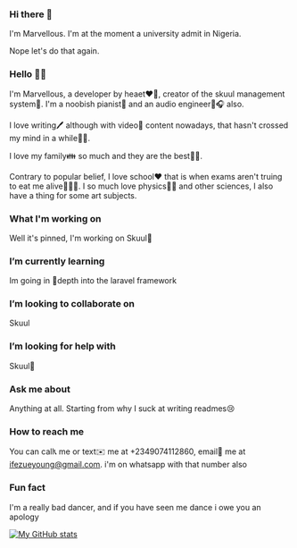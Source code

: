 ### Hi there 👋

I'm Marvellous. I'm at the moment a university admit in Nigeria. 

Nope let's do that again.

### Hello 👋👋 

I'm Marvellous, a developer by heaet❤️💖, creator of the skuul management system🏫. I'm a noobish pianist🎹 and an audio engineer🎵🎧 also.

I love writing🖊 although with video🎥 content nowadays, that hasn't crossed my mind in a while🤷‍♂️. 

I love my family👪 so much and they are the best💯💯.

Contrary to popular belief, I love school❤️ that is when exams aren't truing to eat me alive🥶😪😭. I so much love physics👩‍🔬 and other sciences, I
also have a thing for some art subjects.

### What I'm working on
Well it's pinned, I'm working on Skuul🏫

### I’m currently learning
Im going in 🛫depth into the laravel framework 

### I’m looking to collaborate on
Skuul

### I’m looking for help with
Skuul🏫 

### Ask me about
Anything at all. Starting from why I suck at writing readmes😢

### How to reach me
You can call📞 me or text✉️ me at +2349074112860, email📩 me at ifezueyoung@gmail.com. i'm on whatsapp with that number also

### Fun fact
I'm a really bad dancer, and if you have seen me dance i owe you an apology 

[![My GitHub stats](https://github-readme-stats.vercel.app/api?username=yungifez&count_private=true&show_icons=true)](https://github.com/yungifez/github-readme-stats)
